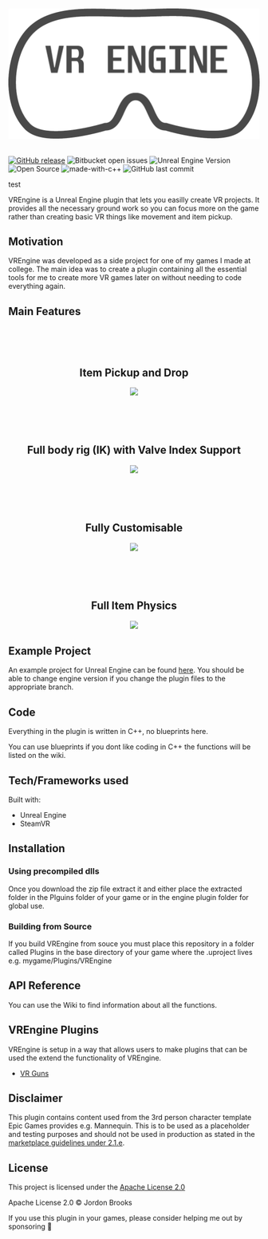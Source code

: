 # <p align="center"><img src="Resources/Icon512Dark.png"/>

[![GitHub release](https://img.shields.io/github/release/Jordonbc/VREngine.svg)](https://GitHub.com/Jordonbc/VREngine/releases/) ![Bitbucket open issues](https://img.shields.io/github/issues-raw/Jordonbc/VREngine) ![Unreal Engine Version](https://img.shields.io/badge/Compatible_with_Version-4.27+_/_5.0-Green?logo=unrealengine) ![Open Source](https://badges.frapsoft.com/os/v1/open-source.svg?v=104) ![made-with-c++](https://img.shields.io/badge/Made%20With-C%2B%2B-Green) ![GitHub last commit](https://img.shields.io/github/last-commit/jordonbc/VREngine)

test

VREngine is a Unreal Engine plugin that lets you easilly create VR projects. It provides all the necessary ground work so you can focus more on the game rather than creating basic VR things like movement and item pickup.

## Motivation

VREngine was developed as a side project for one of my games I made at college. The main idea was to create a plugin containing all the essential tools for me to create more VR games later on without needing to code everything again.

## Main Features

<br><br><br>
<h2 align="center">Item Pickup and Drop</h2>
<p align="center"><img src=Resources/Pickup.gif /></p>
<br><br><br>

<h2 align="center">Full body rig (IK) with Valve Index Support</h2>
<p align="center"><img src=Resources/BodyTracking.gif /></p>
<br><br><br>

<h2 align="center">Fully Customisable</h2>
<p align="center"><img src=Resources/Options.jpg /></p>
<br><br><br>

<h2 align="center">Full Item Physics</h2>
<p align="center"><img src=Resources/Collision.gif /></p>

## Example Project

An example project for Unreal Engine can be found [here](https://github.com/Jordonbc/VREngine-template). You should be able to change engine version if you change the plugin files to the appropriate branch.
## Code

Everything in the plugin is written in C++, no blueprints here.

You can use blueprints if you dont like coding in C++ the functions will be listed on the wiki.

## Tech/Frameworks used

Built with:

- Unreal Engine
- SteamVR

## Installation

### Using precompiled dlls

Once you download the zip file extract it and either place the extracted folder in the Plguins folder of your game or in the engine plugin folder for global use.

### Building from Source

If you build VREngine from souce you must place this repository in a folder called Plugins in the base directory of your game where the .uproject lives e.g. mygame/Plugins/VREngine

## API Reference

You can use the Wiki to find information about all the functions.

## VREngine Plugins

VREngine is setup in a way that allows users to make plugins that can be used the extend the functionality of VREngine.

- [VR Guns](https://github.com/Jordonbc/VREngineGuns)

## Disclaimer

This plugin contains content used from the 3rd person character template Epic Games provides e.g. Mannequin. This is to be used as a placeholder and testing purposes and should not be used in production as stated in the [marketplace guidelines under 2.1.e](https://www.unrealengine.com/en-US/marketplace-guidelines#21e).

## License

This project is licensed under the [Apache License 2.0](https://github.com/Jordonbc/VREngine/blob/master/license)

Apache License 2.0 © Jordon Brooks

If you use this plugin in your games, please consider helping me out by sponsoring 🙏
